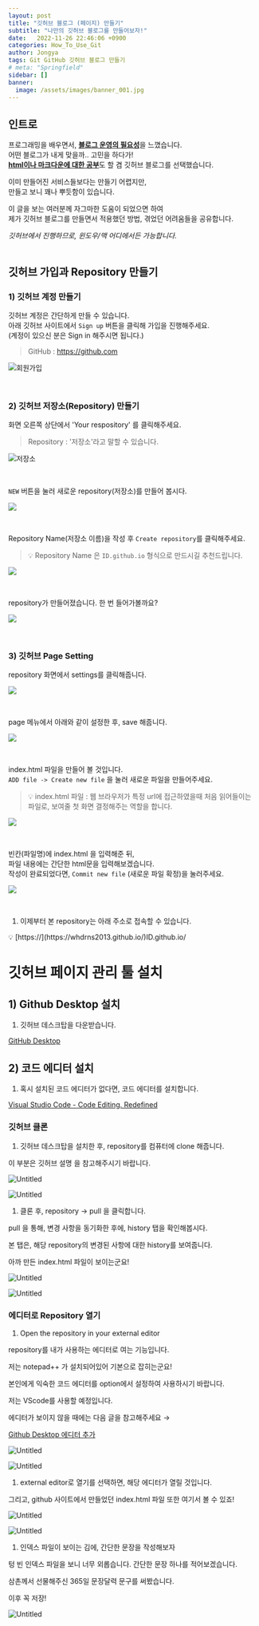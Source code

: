 ```yaml
---
layout: post
title: "깃허브 블로그 (페이지) 만들기"
subtitle: "나만의 깃허브 블로그를 만들어보자!"
date:   2022-11-26 22:46:06 +0900
categories: How_To_Use_Git
author: Jongya
tags: Git GitHub 깃허브 블로그 만들기
# meta: "Springfield"
sidebar: []
banner:
  image: /assets/images/banner_001.jpg
---
```

<!-- postNo: 20221126_001-->


## 인트로
프로그래밍을 배우면서, <u><b>블로그 운영의 필요성</b></u>을 느꼈습니다.  
어떤 블로그가 내게 맞을까.. 고민을 하다가!  
<u><b>html이나 마크다운에 대한 공부</b></u>도 할 겸 깃허브 블로그를 선택했습니다.  
  
이미 만들어진 서비스들보다는 만들기 어렵지만,  
만들고 보니 꽤나 뿌듯함이 있습니다.  
   
이 글을 보는 여러분께 자그마한 도움이 되었으면 하여  
제가 깃허브 블로그를 만들면서 적용했던 방법, 겪었던 어려움들을 공유합니다.  
  
*깃허브에서 진행하므로, 윈도우/맥 어디에서든 가능합니다.*   
</br>   

## 깃허브 가입과 Repository 만들기

### 1) 깃허브 계정 만들기

깃허브 계정은 간단하게 만들 수 있습니다.  
아래 깃허브 사이트에서 `Sign up` 버튼을 클릭해 가입을 진행해주세요.  
(계정이 있으신 분은 Sign in 해주시면 됩니다.)  

> GitHub : https://github.com  

![회원가입](/assets/images/20221126_001_001.png)

</br>

### 2) 깃허브 저장소(Repository) 만들기

화면 오른쪽 상단에서 'Your respository' 를 클릭해주세요.
> Repository : '저장소'라고 말할 수 있습니다.

![저장소](/assets/images/20221126_001_002.png)

  </br>

`NEW` 버튼을 눌러 새로운 repository(저장소)를 만들어 봅시다.

![](/assets/images/20221126_001_003.png)

</br>

Repository Name(저장소 이름)을 작성 후 `Create repository`를 클릭해주세요.

>💡 Repository Name 은 ` ID.github.io `  형식으로 만드시길 추천드립니다.

![](/assets/images/20221126_001_004.png)

</br>

repository가 만들어졌습니다. 한 번 들어가볼까요?

![](/assets/images/20221126_001_005.png)

</br>

### 3) 깃허브 Page Setting

repository 화면에서 settings를 클릭해줍니다.

![](/assets/images/20221126_001_006.png)

</br>

page 메뉴에서 아래와 같이 설정한 후, save 해줍니다.

![](/assets/images/20221126_001_007.png)

</br>

index.html 파일을 만들어 볼 것입니다.  
`ADD file -> Create new file` 을 눌러 새로운 파일을 만들어주세요.
>💡 index.html 파일 : 웹 브라우저가 특정 url에 접근하였을때 처음 읽어들이는 파일로, 보여줄 첫 화면 결정해주는 역할을 합니다.

![](/assets/images/20221126_001_008.png)

</br>

빈칸(파일명)에 index.html 을 입력해준 뒤,  
파일 내용에는 간단한 html문을 입력해보겠습니다.  
작성이 완료되었다면, `Commit new file` (새로운 파일 확정)을 눌러주세요.  

![](/assets/images/20221126_001_009.png)

</br>

1. 이제부터 본 repository는 아래 주소로 접속할 수 있습니다.

<aside>
💡 [https://](https://whdrns2013.github.io/)ID.github.io/

</aside>

# 깃허브 페이지 관리 툴 설치

## 1) Github Desktop 설치
1. 깃허브 데스크탑을 다운받습니다.

[GitHub Desktop](https://desktop.github.com/)

## 2) 코드 에디터 설치

1. 혹시 설치된 코드 에디터가 없다면, 코드 에디터를 설치합니다.

[Visual Studio Code - Code Editing. Redefined](https://code.visualstudio.com/)

### 깃허브 클론

1. 깃허브 데스크탑을 설치한 후, repository를 컴퓨터에 clone 해줍니다.

이 부분은 깃허브 설명 을 참고해주시기 바랍니다.

![Untitled](https://s3-us-west-2.amazonaws.com/secure.notion-static.com/a2250acb-8318-4a12-9595-460afc38ad82/Untitled.png)

![Untitled](https://s3-us-west-2.amazonaws.com/secure.notion-static.com/33fedfcf-7fb2-4252-8064-d55f03f19261/Untitled.png)

1. 클론 후, repository → pull 을 클릭합니다.

pull 을 통해, 변경 사항을 동기화한 후에, history 탭을 확인해봅시다.

본 탭은, 해당 repository의 변경된 사항에 대한 history를 보여줍니다.

아까 만든 index.html 파일이 보이는군요! 

![Untitled](https://s3-us-west-2.amazonaws.com/secure.notion-static.com/f9dbc1c2-c2d9-4677-980e-46b9451faed6/Untitled.png)

![Untitled](https://s3-us-west-2.amazonaws.com/secure.notion-static.com/458c6e2d-0ab3-4e36-8a8b-e17ecf314181/Untitled.png)

### 에디터로 Repository 열기

1. Open the repository in your external editor

repository를 내가 사용하는 에디터로 여는 기능입니다.

저는 notepad++ 가 설치되어있어 기본으로 잡히는군요!

본인에게 익숙한 코드 에디터를 option에서 설정하여 사용하시기 바랍니다.

저는 VScode를 사용할 예정입니다.

에디터가 보이지 않을 때에는 다음 글을 참고해주세요 → 

[Github Desktop 에디터 추가](https://www.notion.so/Github-Desktop-7cb4cfdc2b41433fbe01aac4765098d6)

![Untitled](https://s3-us-west-2.amazonaws.com/secure.notion-static.com/41309104-0938-4279-a592-3afb218a3590/Untitled.png)

![Untitled](https://s3-us-west-2.amazonaws.com/secure.notion-static.com/b5a75510-6b33-4ade-ae51-7b5f1ae139de/Untitled.png)

1. external editor로 열기를 선택하면, 해당 에디터가 열릴 것입니다.

그리고, github 사이트에서 만들었던 index.html 파일 또한 여기서 볼 수 있죠!

![Untitled](https://s3-us-west-2.amazonaws.com/secure.notion-static.com/12e706c6-6ff9-4210-8081-5faef4a2b165/Untitled.png)

![Untitled](https://s3-us-west-2.amazonaws.com/secure.notion-static.com/8dfb7f20-49d3-4a4e-b2dd-6cdb5e7a732d/Untitled.png)

1. 인덱스 파일이 보이는 김에, 간단한 문장을 작성해보자

텅 빈 인덱스 파일을 보니 너무 외롭습니다. 간단한 문장 하나를 적어보겠습니다.

삼촌께서 선물해주신 365일 문장달력 문구를 써봤습니다.

이후 꼭 저장!

![Untitled](https://s3-us-west-2.amazonaws.com/secure.notion-static.com/5af516db-55f1-452e-9627-35a0d1c77243/Untitled.png)